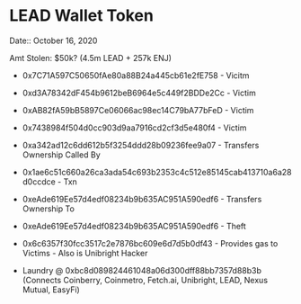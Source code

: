 # LEAD Wallet Token

Date:: October 16, 2020

Amt Stolen: $50k? (4.5m LEAD + 257k ENJ)



- 0x7C71A597C50650fAe80a88B24a445cb61e2fE758 - Vicitm

- 0xd3A78342dF454b9612beB6964e5c449f2BDDe2Cc - Victim

- 0xAB82fA59bB5897Ce06066ac98ec14C79bA77bFeD - Victim

- 0x7438984f504d0cc903d9aa7916cd2cf3d5e480f4 - Victim

- 0xa342ad12c6dd612b5f3254ddd28b09236fee9a07 - Transfers Ownership Called By

- 0x1ae6c51c660a26ca3ada54c693b2353c4c512e85145cab413710a6a28d0ccdce - Txn

- 0xeAde619Ee57d4edf08234b9b635AC951A590edf6 - Transfers Ownership To

- 0xeAde619Ee57d4edf08234b9b635AC951A590edf6 - Theft

- 0x6c6357f30fcc3517c2e7876bc609e6d7d5b0df43 - Provides gas to Victims - Also is Unibright Hacker

- Laundry @ 0xbc8d089824461048a06d300dff88bb7357d88b3b (Connects Coinberry, Coinmetro, Fetch.ai, Unibright, LEAD, Nexus Mutual, EasyFi)